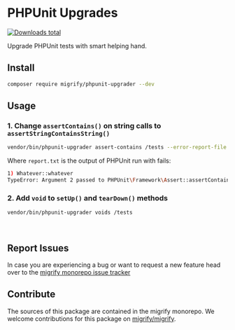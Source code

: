 # PHPUnit Upgrades

[![Downloads total](https://img.shields.io/packagist/dt/migrify/phpunit-upgrader.svg?style=flat-square)](https://packagist.org/packages/migrify/phpunit-upgrader/stats)

Upgrade PHPUnit tests with smart helping hand.

## Install

```bash
composer require migrify/phpunit-upgrader --dev
```

## Usage

### 1. Change `assertContains()` on string calls to `assertStringContainsString()`

```bash
vendor/bin/phpunit-upgrader assert-contains /tests --error-report-file report.txt
```

Where `report.txt` is the output of PHPUnit run with fails:

```bash
1) Whatever::whatever
TypeError: Argument 2 passed to PHPUnit\Framework\Assert::assertContains() must be iterable, string given, called in somePath.php on line 100
```

### 2. Add `void` to `setUp()` and `tearDown()` methods

```bash
vendor/bin/phpunit-upgrader voids /tests
```

<br>

## Report Issues

In case you are experiencing a bug or want to request a new feature head over to the [migrify monorepo issue tracker](https://github.com/migrify/migrify/issues)

## Contribute

The sources of this package are contained in the migrify monorepo. We welcome contributions for this package on [migrify/migrify](https://github.com/migrify/migrify).
